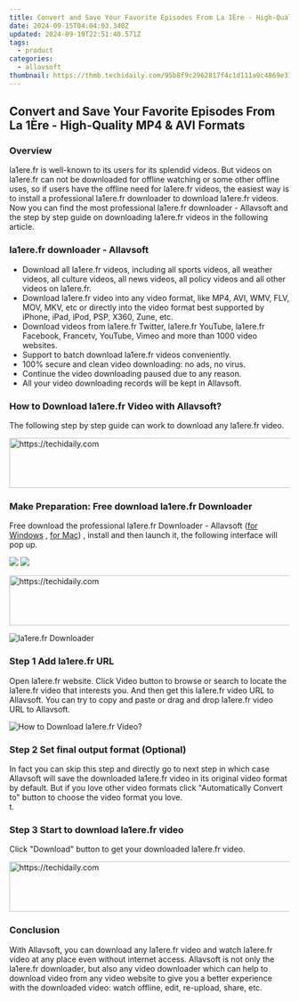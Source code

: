 ```yaml
---
title: Convert and Save Your Favorite Episodes From La 1Ère - High-Quality MP4 & AVI Formats
date: 2024-09-15T04:04:03.340Z
updated: 2024-09-19T22:51:40.571Z
tags:
  - product
categories:
  - allavsoft
thumbnail: https://thmb.techidaily.com/95b8f9c2962817f4c1d111a9c4869e31921442b0ad6b9a26e74db8ab6e71425f.jpg
---
```


## Convert and Save Your Favorite Episodes From La 1Ère - High-Quality MP4 & AVI Formats

### Overview

la1ere.fr is well-known to its users for its splendid videos. But videos on la1ere.fr can not be downloaded for offline watching or some other offline uses, so if users have the offline need for la1ere.fr videos, the easiest way is to install a professional la1ere.fr downloader to download la1ere.fr videos. Now you can find the most professional la1ere.fr downloader - Allavsoft and the step by step guide on downloading la1ere.fr videos in the following article.

### la1ere.fr downloader - Allavsoft

* Download all la1ere.fr videos, including all sports videos, all weather videos, all culture videos, all news videos, all policy videos and all other videos on la1ere.fr.
* Download la1ere.fr video into any video format, like MP4, AVI, WMV, FLV, MOV, MKV, etc or directly into the video format best supported by iPhone, iPad, iPod, PSP, X360, Zune, etc.
* Download videos from la1ere.fr Twitter, la1ere.fr YouTube, la1ere.fr Facebook, Francetv, YouTube, Vimeo and more than 1000 video websites.
* Support to batch download la1ere.fr videos conveniently.
* 100% secure and clean video downloading: no ads, no virus.
* Continue the video downloading paused due to any reason.
* All your video downloading records will be kept in Allavsoft.

### How to Download la1ere.fr Video with Allavsoft?

The following step by step guide can work to download any la1ere.fr video.

<!-- affiliate ads begin -->
<a href="https://appsumo.8odi.net/c/5597632/2105870/7443" target="_top" id="2105870">
  <img src="//a.impactradius-go.com/display-ad/7443-2105870" border="0" alt="https://techidaily.com" width="728" height="90"/>
</a>
<img height="0" width="0" src="https://appsumo.8odi.net/i/5597632/2105870/7443" style="position:absolute;visibility:hidden;" border="0" />
<!-- affiliate ads end -->

### Make Preparation: Free download la1ere.fr Downloader

Free download the professional la1ere.fr Downloader - Allavsoft ([for Windows](https://tools.techidaily.com/allavsoft/products/) , [for Mac](https://tools.techidaily.com/allavsoft/products/)) , install and then launch it, the following interface will pop up.

[![](https://www.allavsoft.com/how-to/../images/how-to/free-download-win.jpg)](https://tools.techidaily.com/allavsoft/products/) [![](https://www.allavsoft.com/how-to/../images/how-to/free-download-mac.jpg)](https://tools.techidaily.com/allavsoft/products/)

<!-- affiliate ads begin -->
<a href="https://aligracehair.sjv.io/c/5597632/1934292/19272" target="_top" id="1934292">
  <img src="//a.impactradius-go.com/display-ad/19272-1934292" border="0" alt="https://techidaily.com" width="728" height="90"/>
</a>
<img height="0" width="0" src="https://aligracehair.sjv.io/i/5597632/1934292/19272" style="position:absolute;visibility:hidden;" border="0" />
<!-- affiliate ads end -->

![la1ere.fr Downloader](https://www.allavsoft.com/how-to/../images/allavsoft/screen-shot-600.jpg)

### Step 1 Add la1ere.fr URL

Open la1ere.fr website. Click Video button to browse or search to locate the la1ere.fr video that interests you. And then get this la1ere.fr video URL to Allavsoft. You can try to copy and paste or drag and drop la1ere.fr video URL to Allavsoft.

![How to Download la1ere.fr Video?](https://www.allavsoft.com/how-to/../images/how-to/download-rtmp-video/download-rtmp-video.jpg)

### Step 2 Set final output format (Optional)

In fact you can skip this step and directly go to next step in which case Allavsoft will save the downloaded la1ere.fr video in its original video format by default. But if you love other video formats click "Automatically Convert to" button to choose the video format you love.  
t.

### Step 3 Start to download la1ere.fr video

Click "Download" button to get your downloaded la1ere.fr video.

<!-- affiliate ads begin -->
<a href="https://unicoeye.pxf.io/c/5597632/2134218/18498" target="_top" id="2134218">
  <img src="//a.impactradius-go.com/display-ad/18498-2134218" border="0" alt="https://techidaily.com" width="728" height="90"/>
</a>
<img height="0" width="0" src="https://unicoeye.pxf.io/i/5597632/2134218/18498" style="position:absolute;visibility:hidden;" border="0" />
<!-- affiliate ads end -->

### Conclusion

With Allavsoft, you can download any la1ere.fr video and watch la1ere.fr video at any place even without internet access. Allavsoft is not only the la1ere.fr downloader, but also any video downloader which can help to download video from any video website to give you a better experience with the downloaded video: watch offline, edit, re-upload, share, etc.

<ins class="adsbygoogle"
     style="display:block"
     data-ad-format="autorelaxed"
     data-ad-client="ca-pub-7571918770474297"
     data-ad-slot="1223367746"></ins>

<ins class="adsbygoogle"
     style="display:block"
     data-ad-client="ca-pub-7571918770474297"
     data-ad-slot="8358498916"
     data-ad-format="auto"
     data-full-width-responsive="true"></ins>
